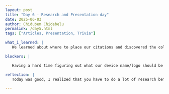 ```yaml
---
layout: post
title: "Day 6 - Research and Presentation day"
date: 2025-06-03
author: Chidubem Chidebelu
permalink: /day5.html
tags: ["Articles, Presentation, Trivia"]

what_i_learned: |
   We learned about where to place our citations and discovered the color of an airplane's black box. We also learned about our project and read multiple articles related to it. We learned about new AI used in the research already used and the effects of it in the enviroment 

blockers: |

   Having a hard time figuring out what our device name/logo should be

reflection: | 
   Today was good, I realized that you have to do a lot of research before even doing anything technical, which can be tedious but very important, maybe even more or just as important than the technical aspect.

---
```

   
